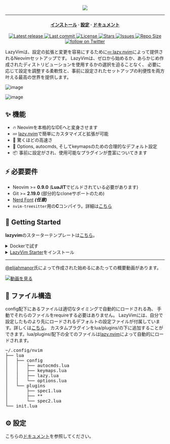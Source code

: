 <div align="center">
  <img src="https://user-images.githubusercontent.com/292349/213446185-2db63fd5-8c84-459c-9f04-e286382d6e80.png">
</div>

<hr>

<h4 align="center">
  <a href="https://lazyvim.github.io/installation">インストール</a>
  ·
  <a href="https://lazyvim.github.io/configuration">設定</a>
  ·
  <a href="https://lazyvim.github.io">ドキュメント</a>
</h4>

<div align="center"><p>
    <a href="https://github.com/s0r3-glitch/LazyVim/releases/latest">
      <img alt="Latest release" src="https://img.shields.io/github/v/release/s0r3-glitch/LazyVim?style=for-the-badge&logo=starship&color=C9CBFF&logoColor=D9E0EE&labelColor=302D41&include_prerelease&sort=semver" />
    </a>
    <a href="https://github.com/s0r3-glitch/LazyVim/pulse">
      <img alt="Last commit" src="https://img.shields.io/github/last-commit/s0r3-glitch/LazyVim?style=for-the-badge&logo=starship&color=8bd5ca&logoColor=D9E0EE&labelColor=302D41"/>
    </a>
    <a href="https://github.com/s0r3-glitch/LazyVim/blob/main/LICENSE">
      <img alt="License" src="https://img.shields.io/github/license/s0r3-glitch/LazyVim?style=for-the-badge&logo=starship&color=ee999f&logoColor=D9E0EE&labelColor=302D41" />
    </a>
    <a href="https://github.com/s0r3-glitch/LazyVim/stargazers">
      <img alt="Stars" src="https://img.shields.io/github/stars/s0r3-glitch/LazyVim?style=for-the-badge&logo=starship&color=c69ff5&logoColor=D9E0EE&labelColor=302D41" />
    </a>
    <a href="https://github.com/s0r3-glitch/LazyVim/issues">
      <img alt="Issues" src="https://img.shields.io/github/issues/s0r3-glitch/LazyVim?style=for-the-badge&logo=bilibili&color=F5E0DC&logoColor=D9E0EE&labelColor=302D41" />
    </a>
    <a href="https://github.com/s0r3-glitch/LazyVim">
      <img alt="Repo Size" src="https://img.shields.io/github/repo-size/s0r3-glitch/LazyVim?color=%23DDB6F2&label=SIZE&logo=codesandbox&style=for-the-badge&logoColor=D9E0EE&labelColor=302D41" />
    </a>
    <a href="https://twitter.com/intent/follow?screen_name=folke">
      <img alt="follow on Twitter" src="https://img.shields.io/twitter/follow/folke?style=for-the-badge&logo=twitter&color=8aadf3&logoColor=D9E0EE&labelColor=302D41" />
    </a>
</div>

LazyVimは、設定の拡張と変更を容易にするために[💤 lazy.nvim](https://github.com/folke/lazy.nvim)によって提供されるNeovimセットアップです。
LazyVimは、ゼロから始めるか、あらかじめ作成されたディストリビューションを使用するかの選択を迫ることなく、
必要に応じて設定を調整する柔軟性と、事前に設定されたセットアップの利便性を両方叶える最高の世界を提供します。

![image](https://user-images.githubusercontent.com/292349/211285846-0b7bb3bf-0462-4029-b64c-4ee1d037fc1c.png)

![image](https://user-images.githubusercontent.com/292349/213447056-92290767-ea16-430c-8727-ce994c93e9cc.png)

## ✨ 機能

- 🔥 Neovimを本格的なIDEへと変身させます
- 💤 [lazy.nvim](https://github.com/folke/lazy.nvim)で簡単にカスタマイズと拡張が可能
- 🚀 驚くほどの高速さ
- 🧹 Options, autocmds, そしてkeymapsのための合理的なデフォルト設定
- 📦 事前に設定がされ、使用可能なプラグインが豊富についてきます

## ⚡️ 必要要件

- Neovim >= **0.9.0** (**LuaJIT**でビルドされている必要があります)
- Git >= **2.19.0** (部分的なcloneサポートのため)
- [Nerd Font](https://www.nerdfonts.com/) **_(任意)_**
- `nvim-treesitter`用の**C**コンパイラ。詳細は[こちら](https://github.com/nvim-treesitter/nvim-treesitter#requirements)

## 🚀 Getting Started

**lazyvim**のスターターテンプレートは[こちら](https://github.com/lazyvim/starter)。

<details><summary>Dockerで試す</summary>

```sh
docker run -w /root -it --rm alpine:edge sh -uelic '
  apk add git lazygit neovim ripgrep alpine-sdk --update
  git clone https://github.com/LazyVim/starter ~/.config/nvim
  cd ~/.config/nvim
  nvim
'
```

</details>

<details><summary><a href="https://github.com/LazyVim/starter">LazyVim Starter</a>をインストール</summary>

- 既存のNeovimファイルのバックアップを作成します。

  ```sh
  mv ~/.config/nvim ~/.config/nvim.bak
  mv ~/.local/share/nvim ~/.local/share/nvim.bak
  ```

- スターターをcloneします。

  ```sh
  git clone https://github.com/LazyVim/starter ~/.config/nvim
  ```

- 後ほど自分のリポジトリに加えられるように、`.git`フォルダを削除します。
  ```sh
  rm -rf ~/.config/nvim/.git
  ```

- Neovimを起動します!

  ```sh
  nvim
  ```

  **LazyVim**をカスタマイズするために、ファイルのコメントを参照してください。

</details>

---

[@elijahmanor](https://github.com/elijahmanor)氏によって作成された始めるにあたっての概要動画があります。

[![動画を見る](https://img.youtube.com/vi/N93cTbtLCIM/hqdefault.jpg)](https://www.youtube.com/watch?v=N93cTbtLCIM)

## 📂 ファイル構造

config配下にあるファイルは適切なタイミングで自動的にロードされる為、
手動でそれらのファイルをrequireする必要はありません。
LazyVimには、自分で設定したものより先にロードされるデフォルトの設定ファイルが付属しています。詳しくは[こちら](https://github.com/s0r3-glitch/LazyVim/tree/main/lua/lazyvim/config)。
カスタムプラグインをlua/plugins/の下に追加することができます。lua/plugins/配下の全てのファイルは[lazy.nvim](https://github.com/folke/lazy.nvim)によって自動的にロードされます。

<pre>
~/.config/nvim
├── lua
│   ├── config
│   │   ├── autocmds.lua
│   │   ├── keymaps.lua
│   │   ├── lazy.lua
│   │   └── options.lua
│   └── plugins
│       ├── spec1.lua
│       ├── **
│       └── spec2.lua
└── init.lua
</pre>

## ⚙️ 設定

こちらの[ドキュメント](https://lazyvim.github.io)を参照してください。
